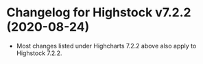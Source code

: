 # Changelog for Highstock v7.2.2 (2020-08-24)

- Most changes listed under Highcharts 7.2.2 above also apply to Highstock 7.2.2.
